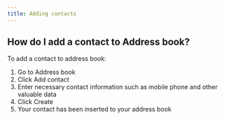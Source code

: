 ```yaml
---
title: Adding contacts
---
```


## How do I add a contact to Address book? 
To add a contact to address book:
1.	Go to Address book
2.	Click Add contact
3.	Enter necessary contact information such as mobile phone and other valuable data
4.	Click Create
5.	Your contact has been inserted to your address book
